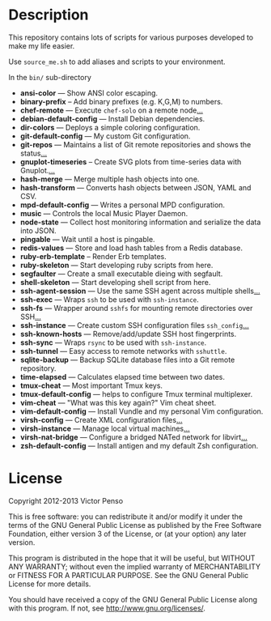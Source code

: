 Description
===========

This repository contains lots of scripts for various purposes 
developed to make my life easier.

Use `source_me.sh` to add aliases and scripts to your environment.

In the `bin/` sub-directory

* **ansi-color** — Show ANSI color escaping.
* **binary-prefix** – Add binary prefixes (e.g. K,G,M) to numbers.
* **chef-remote** —  Execute `chef-solo` on a remote node[…][chef]
* **debian-default-config** — Install Debian dependencies.
* **dir-colors** — Deploys a simple coloring configuration.
* **git-default-config** — My custom Git configuration.
* **git-repos** — Maintains a list of Git remote repositories and 
  shows the status[…][git]
* **gnuplot-timeseries** – Create SVG plots from time-series data with Gnuplot.[…][gnuplot]
* **hash-merge** — Merge multiple hash objects into one.
* **hash-transform** — Converts hash objects between JSON, YAML and CSV.
* **mpd-default-config** — Writes a personal MPD configuration.
* **music** — Controls the local Music Player Daemon.
* **node-state** — Collect host monitoring information and 
  serialize the data into JSON.   
* **pingable** — Wait until a host is pingable.
* **redis-values** — Store and load hash tables from a Redis database.
* **ruby-erb-template** – Render Erb templates.
* **ruby-skeleton** — Start developing ruby scripts from here.
* **segfaulter** — Create a small executable dieing with segfault.
* **shell-skeleton** — Start developing shell script from here.
* **ssh-agent-session** — Use the same SSH agent across multiple shells[…][ssh]
* **ssh-exec** — Wraps `ssh` to be used with `ssh-instance`.
* **ssh-fs** — Wrapper around `sshfs` for mounting remote directories over SSH[…][ssh]
* **ssh-instance** — Create custom SSH configuration files `ssh_config`[…][ssh]
* **ssh-known-hosts** — Remove/add/update SSH host fingerprints.
* **ssh-sync** — Wraps `rsync` to be used with `ssh-instance`.
* **ssh-tunnel** — Easy access to remote networks with `sshuttle`.
* **sqlite-backup** — Backup SQLite database files into a Git 
remote repository.
* **time-elapsed** — Calculates elapsed time between two dates.
* **tmux-cheat** — Most important Tmux keys.
* **tmux-default-config** — helps to configure Tmux terminal
  multiplexer.
* **vim-cheat** — "What was this key again?" Vim cheat sheet. 
* **vim-default-config** — Install Vundle and my personal Vim configuration.
* **virsh-config** — Create XML configuration files[…][virsh]
* **virsh-instance** — Manage local virtual machines[…][virsh]
* **virsh-nat-bridge** — Configure a bridged NATed network for libvirt[…][virsh]
* **zsh-default-config** — Install antigen and my default Zsh 
  configuration.

[chef]: ./docs/chef.markdown
[git]: ./docs/git.markdown
[gnuplot]: ./docs/gnuplot.markdown
[ssh]: ./docs/ssh.markdown
[virsh]: ./docs/virsh.markdown

License
=======

Copyright 2012-2013 Victor Penso

This is free software: you can redistribute it
and/or modify it under the terms of the GNU General Public
License as published by the Free Software Foundation,
either version 3 of the License, or (at your option) any
later version.

This program is distributed in the hope that it will be
useful, but WITHOUT ANY WARRANTY; without even the implied
warranty of MERCHANTABILITY or FITNESS FOR A PARTICULAR
PURPOSE. See the GNU General Public License for more details.

You should have received a copy of the GNU General Public
License along with this program. If not, see 
<http://www.gnu.org/licenses/>.
